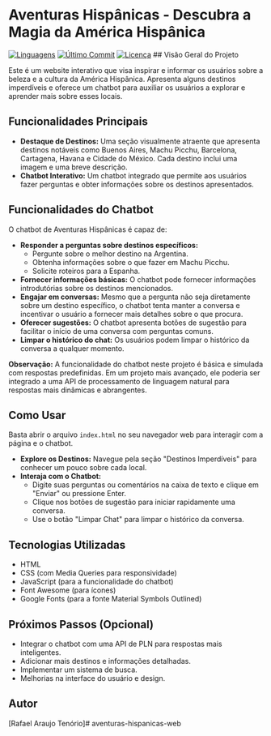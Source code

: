 # Aventuras Hispânicas - Descubra a Magia da América Hispânica

[![Linguagens](https://img.shields.io/github/languages/count/SEU_NOME_DE_USUARIO/NOME_DO_REPOSITORIO)](https://github.com/SEU_NOME_DE_USUARIO/NOME_DO_REPOSITORIO)
[![Último Commit](https://img.shields.io/github/last-commit/SEU_NOME_DE_USUARIO/NOME_DO_REPOSITORIO)](https://github.com/SEU_NOME_DE_USUARIO/NOME_DO_REPOSITORIO)
[![Licença](https://img.shields.io/github/license/SEU_NOME_DE_USUARIO/NOME_DO_REPOSITORIO?color=blue)](https://github.com/SEU_NOME_DE_USUARIO/NOME_DO_REPOSITORIO/blob/main/LICENSE) ## Visão Geral do Projeto

Este é um website interativo que visa inspirar e informar os usuários sobre a beleza e a cultura da América Hispânica. Apresenta alguns destinos imperdíveis e oferece um chatbot para auxiliar os usuários a explorar e aprender mais sobre esses locais.

## Funcionalidades Principais

* **Destaque de Destinos:** Uma seção visualmente atraente que apresenta destinos notáveis como Buenos Aires, Machu Picchu, Barcelona, Cartagena, Havana e Cidade do México. Cada destino inclui uma imagem e uma breve descrição.
* **Chatbot Interativo:** Um chatbot integrado que permite aos usuários fazer perguntas e obter informações sobre os destinos apresentados.

## Funcionalidades do Chatbot

O chatbot de Aventuras Hispânicas é capaz de:

* **Responder a perguntas sobre destinos específicos:**
    * Pergunte sobre o melhor destino na Argentina.
    * Obtenha informações sobre o que fazer em Machu Picchu.
    * Solicite roteiros para a Espanha.
* **Fornecer informações básicas:** O chatbot pode fornecer informações introdutórias sobre os destinos mencionados.
* **Engajar em conversas:** Mesmo que a pergunta não seja diretamente sobre um destino específico, o chatbot tenta manter a conversa e incentivar o usuário a fornecer mais detalhes sobre o que procura.
* **Oferecer sugestões:** O chatbot apresenta botões de sugestão para facilitar o início de uma conversa com perguntas comuns.
* **Limpar o histórico do chat:** Os usuários podem limpar o histórico da conversa a qualquer momento.

**Observação:** A funcionalidade do chatbot neste projeto é básica e simulada com respostas predefinidas. Em um projeto mais avançado, ele poderia ser integrado a uma API de processamento de linguagem natural para respostas mais dinâmicas e abrangentes.

## Como Usar

Basta abrir o arquivo `index.html` no seu navegador web para interagir com a página e o chatbot.

* **Explore os Destinos:** Navegue pela seção "Destinos Imperdíveis" para conhecer um pouco sobre cada local.
* **Interaja com o Chatbot:**
    * Digite suas perguntas ou comentários na caixa de texto e clique em "Enviar" ou pressione Enter.
    * Clique nos botões de sugestão para iniciar rapidamente uma conversa.
    * Use o botão "Limpar Chat" para limpar o histórico da conversa.

## Tecnologias Utilizadas

* HTML
* CSS (com Media Queries para responsividade)
* JavaScript (para a funcionalidade do chatbot)
* Font Awesome (para ícones)
* Google Fonts (para a fonte Material Symbols Outlined)

## Próximos Passos (Opcional)

* Integrar o chatbot com uma API de PLN para respostas mais inteligentes.
* Adicionar mais destinos e informações detalhadas.
* Implementar um sistema de busca.
* Melhorias na interface do usuário e design.


## Autor

[Rafael Araujo Tenório]#   a v e n t u r a s - h i s p a n i c a s - w e b  
 